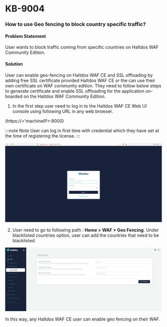 # KB-9004

### **How to use Geo fencing to block country specific traffic?**

#### **Problem Statement**

User wants to block traffic coming from specific countries on Haltdos WAF Community Edition.

#### **Solution**

User can enable geo-fencing on Haltdos WAF CE and SSL offloading by adding free SSL certificate provided Haltdos WAF CE or the can use their own certificate on WAF community edition. They need to follow below steps to generate certificate and enable SSL offloading for the application on-boarded on the Haltdos WAF Community Edition.

1. In the first step user need to log in to the Haltdos WAF CE Web UI console using following URL in any web browser.

(https://<'machineIP>:9000)

:::note Note
User can log in first time with credential which they have set at the time of registering the license.
:::

![](/img/ce-waf/kb/login.png)

2. User need to go to following path : **Home > WAF > Geo Fencing**. Under blacklisted countries option, user can add the countries that need to be blacklisted. 

![Geo Fencing](/img/ce-waf/kb/geo_fencing.png)


In this way, any Haltdos WAF CE user can enable geo fencing on their WAF. 